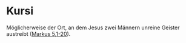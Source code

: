 # Kursi
Möglicherweise der Ort, an dem Jesus zwei Männern unreine Geister austreibt ([Markus 5,1-20](https://www.bibleserver.com/LUT/Markus5%2C1-20)).